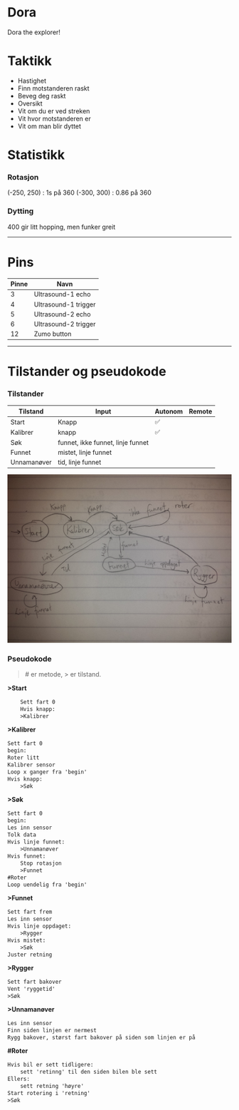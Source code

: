 # Dora
Dora the explorer!

# Taktikk 

* Hastighet  
 * Finn motstanderen raskt  
 * Beveg deg raskt  
* Oversikt  
 * Vit om du er ved streken  
 * Vit hvor motstanderen er  
 * Vit om man blir dyttet  
 

# Statistikk

### Rotasjon
(-250, 250) : 1s på 360
(-300, 300) : 0.86 på 360

### Dytting 
400 gir litt hopping, men funker greit


--------------------
# Pins
| Pinne | Navn                   |
|-------|------------------------|
|  3    | Ultrasound-1 echo      |
|  4    | Ultrasound-1 trigger   |
|  5    | Ultrasound-2 echo      |
|  6    | Ultrasound-2 trigger   |
| 12    | Zumo button            |

--------------------
# Tilstander og pseudokode

### Tilstander  

| Tilstand    | Input                             | Autonom | Remote |
|-------------|-----------------------------------|---------|--------|
| Start       | Knapp                             | :white_check_mark: | |
| Kalibrer    | knapp                             | :white_check_mark: | |
| Søk         | funnet, ikke funnet, linje funnet | | |
| Funnet      | mistet, linje funnet              | | |
| Unnamanøver | tid, linje funnet                 | | |

<img src="img/tilstandsdiagram.jpg" />

### Pseudokode  

> \# er metode, > er tilstand.  

**>Start**  
```
	Sett fart 0
    Hvis knapp:
    >Kalibrer
```

**>Kalibrer**  
```
Sett fart 0
begin:
Roter litt
Kalibrer sensor
Loop x ganger fra 'begin'
Hvis knapp:
    >Søk
```

**>Søk**  
```
Sett fart 0
begin:
Les inn sensor
Tolk data
Hvis linje funnet:
	>Unnamanøver
Hvis funnet:
    Stop rotasjon
    >Funnet
#Roter
Loop uendelig fra 'begin'
```

**>Funnet**  
```
Sett fart frem
Les inn sensor
Hvis linje oppdaget:
	>Rygger
Hvis mistet:
	>Søk
Juster retning
```

**>Rygger**  
```
Sett fart bakover
Vent 'ryggetid'
>Søk
```

**>Unnamanøver**  
```
Les inn sensor
Finn siden linjen er nermest
Rygg bakover, størst fart bakover på siden som linjen er på
```

**#Roter**
```
Hvis bil er sett tidligere:
	sett 'retinng' til den siden bilen ble sett
Ellers:
	sett retning 'høyre'
Start rotering i 'retning'
>Søk
```
